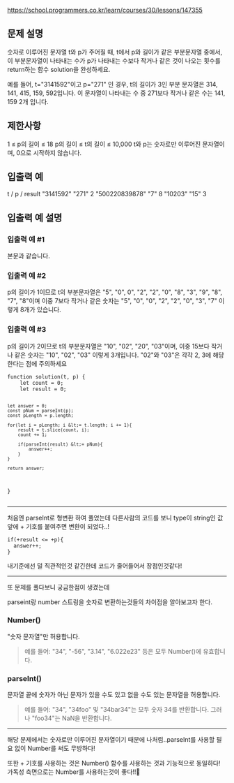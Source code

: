 <p><a href="https://school.programmers.co.kr/learn/courses/30/lessons/147355">https://school.programmers.co.kr/learn/courses/30/lessons/147355</a></p>
<h2 id="문제-설명">문제 설명</h2>
<p>숫자로 이루어진 문자열 t와 p가 주어질 때, t에서 p와 길이가 같은 부분문자열 중에서, 이 부분문자열이 나타내는 수가 p가 나타내는 수보다 작거나 같은 것이 나오는 횟수를 return하는 함수 solution을 완성하세요.</p>
<p>예를 들어, t=&quot;3141592&quot;이고 p=&quot;271&quot; 인 경우, t의 길이가 3인 부분 문자열은 314, 141, 415, 159, 592입니다. 이 문자열이 나타내는 수 중 271보다 작거나 같은 수는 141, 159 2개 입니다.</p>
<h2 id="제한사항">제한사항</h2>
<p>1 ≤ p의 길이 ≤ 18
p의 길이 ≤ t의 길이 ≤ 10,000
t와 p는 숫자로만 이루어진 문자열이며, 0으로 시작하지 않습니다.</p>
<h2 id="입출력-예">입출력 예</h2>
<p>t    / p    / result
&quot;3141592&quot;    &quot;271&quot;    2
&quot;500220839878&quot;    &quot;7&quot;    8
&quot;10203&quot;    &quot;15&quot;    3</p>
<h2 id="입출력-예-설명">입출력 예 설명</h2>
<h3 id="입출력-예-1">입출력 예 #1</h3>
<p>본문과 같습니다.</p>
<h3 id="입출력-예-2">입출력 예 #2</h3>
<p>p의 길이가 1이므로 t의 부분문자열은 &quot;5&quot;, &quot;0&quot;, 0&quot;, &quot;2&quot;, &quot;2&quot;, &quot;0&quot;, &quot;8&quot;, &quot;3&quot;, &quot;9&quot;, &quot;8&quot;, &quot;7&quot;, &quot;8&quot;이며 이중 7보다 작거나 같은 숫자는 &quot;5&quot;, &quot;0&quot;, &quot;0&quot;, &quot;2&quot;, &quot;2&quot;, &quot;0&quot;, &quot;3&quot;, &quot;7&quot; 이렇게 8개가 있습니다.</p>
<h3 id="입출력-예-3">입출력 예 #3</h3>
<p>p의 길이가 2이므로 t의 부분문자열은 &quot;10&quot;, &quot;02&quot;, &quot;20&quot;, &quot;03&quot;이며, 이중 15보다 작거나 같은 숫자는 &quot;10&quot;, &quot;02&quot;, &quot;03&quot; 이렇게 3개입니다. &quot;02&quot;와 &quot;03&quot;은 각각 2, 3에 해당한다는 점에 주의하세요</p>
<pre><code class="language-javascript">function solution(t, p) {
    let count = 0;
    let result = 0;

    let answer = 0;
    const pNum = parseInt(p);
    const pLength = p.length;

    for(let i = pLength; i &lt;= t.length; i += 1){
        result = t.slice(count, i);
        count += 1;

        if(parseInt(result) &lt;= pNum){
            answer++;
        }
    }

    return answer;
}</code></pre>
<hr />
<p>처음엔 parseInt로 형변환 하여 풀었는데
다른사람의 코드를 보니 type이 string인 값 앞에 + 기호를 붙여주면 변환이 되었다..!</p>
<pre><code class="language-javascript">if(+result &lt;= +p){
  answer++;
}</code></pre>
<p>내기준에선 덜 직관적인것 같긴한데 코드가 줄어들어서 장점인것같다!</p>
<hr />
<p>또 문제를 풀다보니 궁금한점이 생겼는데</p>
<p>parseint랑 number 스트링을 숫자로 변환하는것들의 차이점을 알아보고자 한다.</p>
<h3 id="number">Number()</h3>
<p>&quot;숫자 문자열&quot;만 허용합니다.  </p>
<blockquote>
<p>예를 들어: &quot;34&quot;, &quot;-56&quot;, &quot;3.14&quot;, &quot;6.022e23&quot; 등은 모두 Number()에 유효합니다. </p>
</blockquote>
<h3 id="parseint">parseInt()</h3>
<p>문자열 끝에 숫자가 아닌 문자가 있을 수도 있고 없을 수도 있는 문자열을 허용합니다. </p>
<blockquote>
<p>예를 들어: &quot;34&quot;, &quot;34foo&quot; 및 &quot;34bar34&quot;는 모두 숫자 34를 반환합니다. 
그러나 &quot;foo34&quot;는 NaN을 반환합니다.</p>
</blockquote>
<hr />
<p>해당 문제에서는 숫자로만 이루어진 문자열이기 때문에 나처럼..parseInt를 사용할 필요 없이 Number를 써도 무방하다!</p>
<p>또한 + 기호를 사용하는 것은 Number() 함수를 사용하는 것과 기능적으로 동일하다! 가독성 측면으로는 Number를 사용하는것이 좋다!!🥸</p>